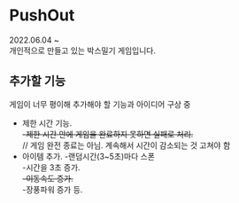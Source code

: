 # PushOut
2022.06.04 ~ </br>
개인적으로 만들고 있는 박스밀기 게임입니다. 

## 추가할 기능
게임이 너무 평이해 추가해야 할 기능과 아이디어 구상 중</br>
  * 제한 시간 기능.
	<del><br>-제한 시간 안에 게임을 완료하지 못하면 실패로 처리.</br></del> 
	// 게임 완전 종료는 아님. 계속해서 시간이 감소되는 것 고쳐야 함
  * 아이템 추가.
	-랜덤시간(3~5초)마다 스폰</br>
		-시간을 3초 증가.</br>
		<del>-이동속도 증가.</br></del>
		-장풍파워 증가 등.</br>
